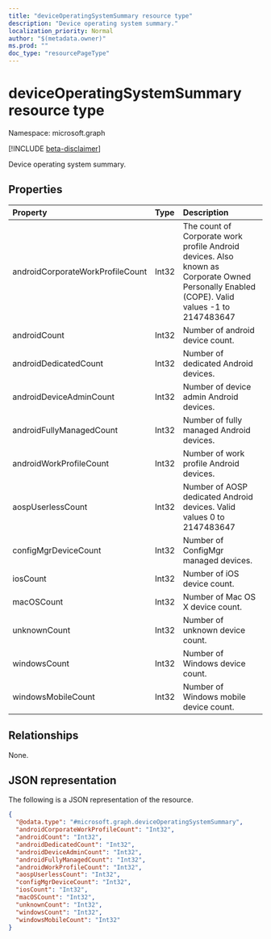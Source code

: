 ```yaml
---
title: "deviceOperatingSystemSummary resource type"
description: "Device operating system summary."
localization_priority: Normal
author: "$(metadata.owner)"
ms.prod: ""
doc_type: "resourcePageType"
---
```


# deviceOperatingSystemSummary resource type

Namespace: microsoft.graph

[!INCLUDE [beta-disclaimer](../../includes/beta-disclaimer.md)]

Device operating system summary.

## Properties

| Property                         | Type  | Description                                                                                                                                 |
| :------------------------------- | :---- | :------------------------------------------------------------------------------------------------------------------------------------------ |
| androidCorporateWorkProfileCount | Int32 | The count of Corporate work profile Android devices. Also known as Corporate Owned Personally Enabled (COPE). Valid values -1 to 2147483647 |
| androidCount                     | Int32 | Number of android device count.                                                                                                             |
| androidDedicatedCount            | Int32 | Number of dedicated Android devices.                                                                                                        |
| androidDeviceAdminCount          | Int32 | Number of device admin Android devices.                                                                                                     |
| androidFullyManagedCount         | Int32 | Number of fully managed Android devices.                                                                                                    |
| androidWorkProfileCount          | Int32 | Number of work profile Android devices.                                                                                                     |
| aospUserlessCount                | Int32 | Number of AOSP dedicated Android devices. Valid values 0 to 2147483647                                                                      |
| configMgrDeviceCount             | Int32 | Number of ConfigMgr managed devices.                                                                                                        |
| iosCount                         | Int32 | Number of iOS device count.                                                                                                                 |
| macOSCount                       | Int32 | Number of Mac OS X device count.                                                                                                            |
| unknownCount                     | Int32 | Number of unknown device count.                                                                                                             |
| windowsCount                     | Int32 | Number of Windows device count.                                                                                                             |
| windowsMobileCount               | Int32 | Number of Windows mobile device count.                                                                                                      |

## Relationships

None.

## JSON representation

The following is a JSON representation of the resource.

<!-- {
  "blockType": "resource",
  "@odata.type": "microsoft.graph.deviceOperatingSystemSummary",
}
-->

```json
{
  "@odata.type": "#microsoft.graph.deviceOperatingSystemSummary",
  "androidCorporateWorkProfileCount": "Int32",
  "androidCount": "Int32",
  "androidDedicatedCount": "Int32",
  "androidDeviceAdminCount": "Int32",
  "androidFullyManagedCount": "Int32",
  "androidWorkProfileCount": "Int32",
  "aospUserlessCount": "Int32",
  "configMgrDeviceCount": "Int32",
  "iosCount": "Int32",
  "macOSCount": "Int32",
  "unknownCount": "Int32",
  "windowsCount": "Int32",
  "windowsMobileCount": "Int32"
}
```

